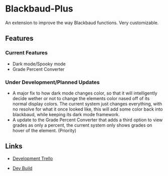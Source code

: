 # Blackbaud-Plus
An extension to improve the way Blackbaud functions. Very customizable.

## Features

### Current Features
- Dark mode/Spooky mode
- Grade Percent Converter

### Under Development/Planned Updates
- A major fix to how dark mode changes color, so that it will intelligently decide wether or not to change the elements color nased off of its normal display colors. The current system just changes everything, with no resolve for what it once looked like, this will add some color back into blackbaud, while keeping its dark mode framework.
- A update to the Grade Percent Converter that adds a third option to view grades as only a percent, the current system only shows grades on hover of the element. (Priority)

## Links
- [Development Trello](https://trello.com/b/BRSCtQ7N/blackbaudplus-trello-board)

- [Dev Build](https://replit.com/@CodeClash/DOB-Permit-Viewer?v=1)
